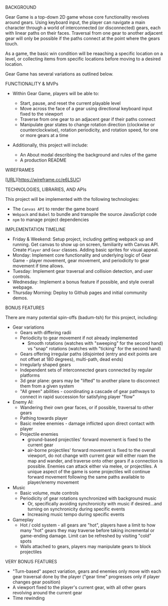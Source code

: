BACKGROUND

Gear Game is a top-down 2D game whose core functionality revolves around gears. Using keyboard input, the player can navigate a main character through a world of interconnected (or disconnected) gears, each with linear paths on their faces. Traversal from one gear to another adjacent gear will only be possible if the paths connect at the point where the gears touch.

As a game, the basic win condition will be reaaching a specific location on a level, or collecting items from specific locations before moving to a desired location.

Gear Game has several variations as outlined below.

FUNCTIONALITY & MVPs

- Within Gear Game, players will be able to:
	- Start, pause, and reset the current playable level
	- Move across the face of a gear using directional keyboard input fixed to the viewport
	- Traverse from one gear to an adjacent gear if their paths connect
	- Manipulate gear states to change rotation direction (clockwise or counterclockwise), rotation periodicity, and rotation speed, for one or more gears at a time

- Additionally, this project will include:
	- An About modal describing the background and rules of the game
	- A production README

WIREFRAMES

[[URL](https://wireframe.cc/e6LSUC)](https://wireframe.cc/e6LSUC)

TECHNOLOGIES, LIBRARIES, AND APIs

This project will be implemented with the following technologies:
- The `Canvas API` to render the game board
- `Webpack` and `Babel` to bundle and transpile the source JavaScript code
- `npm` to manage project dependencies

IMPLEMENTATION TIMELINE

- Friday & Weekend: Setup project, including getting webpack up and running. Get canvas to show up on screen, familiarity with Canvas API. Create `Player` and `Gear` classes. Adding basic sprites for visual appeal.
- Monday: Implement core functionality and underlying logic of Gear Game - player movement, gear movement, and periodicity to gear movement if time allows.
- Tuesday: Implement gear traversal and collision detection, and user controls.
- Wednesday: Implement a bonus feature if possible, and style overall webpage.
- Thursday Morning: Deploy to Github pages and initial community demos.

BONUS FEATURES

There are many potential spin-offs (badum-tsh) for this project, including:
- Gear variations
	- Gears with differing radii
	- Periodicity to gear movement if not already implemented
		- Smooth rotations (watches with "sweeping" for the second hand) vs "snap" rotations (watches with "ticking" for the second hand)
	- Gears offering irregular paths (disjointed (entry and exit points are not offset at 180 degrees), multi-path, dead ends)
	- Irregularly shaped gears
	- Independent sets of interconnected gears connected by regular platforms
	- 3d gear plane: gears may be "lifted" to another plane to disconnect them from a given system
	- "All green" abilities - coordinating a cascade of gear pathways to connect in rapid succession for satisfying player "flow"
- Enemy AI: 
	- Wandering their own gear faces, or if possible, traversal to other gears
	- Pathing towards player
	- Basic melee enemies - damage inflicted upon direct contact with player
	- Projectile enemies
		- ground-based projectiles' forward movement is fixed to the current gear
		- air-borne projectiles' forward movement is fixed to the overall viewport, do not change with current gear
	will either roam the map and wander, and traverse onto other gears if a connection is possible. Enemies can attack either via melee, or projectiles. A unique aspect of the game is some projectiles will continue forward movement following the same paths available to player/enemy movement
- Music
	- Basic volume, mute controls
	- Periodicity of gear rotations synchronized with background music
		- Or, specifically avoiding synchronicity with music if desired...and turning on synchronicity during specific events
		- Increasing music tempo during specific events
- Gameplay
	- Hot / cold system - all gears are "hot", players have a limit to how many "hot" gears they may traverse before taking incremental or game-ending damage. Limit can be refreshed by visiting "cold" spots
	- Walls attached to gears, players may manipulate gears to block projectiles


VERY BONUS FEATURES

- "Turn-based" aspect variation, gears and enemies only move with each gear traversal done by the player ("gear time" progresses only if player changes gear position)
- A viewport fixed to the player's current gear, with all other gears revolving around the current gear
- Time rewinding
